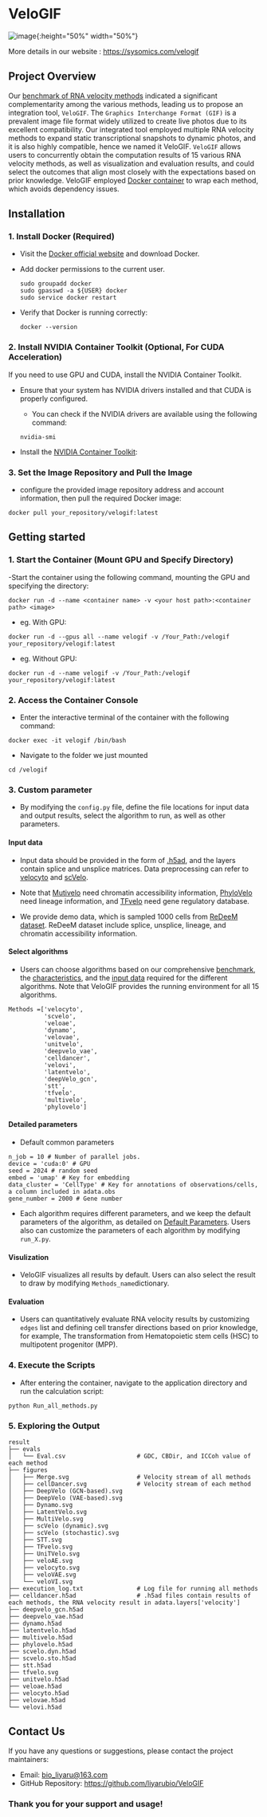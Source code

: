 # VeloGIF
![image](https://github.com/liyarubio/VeloGIF/blob/main/Figure/VeloGIF.png){:height="50%" width="50%"}

More details in our website : https://sysomics.com/velogif

## Project Overview
Our [benchmark of RNA velocity methods](https://sysomics.com/velogif/benchmark/Framework_and_Datasets.html) indicated a significant complementarity among the various methods, leading us to propose an integration tool, ```VeloGIF```. The ```Graphics Interchange Format (GIF)``` is a prevalent image file format widely utilized to create live photos due to its excellent compatibility. Our integrated tool employed multiple RNA velocity methods to expand static transcriptional snapshots to dynamic photos, and it is also highly compatible, hence we named it VeloGIF. ```VeloGIF``` allows users to concurrently obtain the computation results of 15 various RNA velocity methods, as well as visualization and evaluation results, and could select the outcomes that align most closely with the expectations based on prior knowledge. VeloGIF employed [Docker container](https://www.docker.com) to wrap each method, which avoids dependency issues.

## Installation

### 1. Install Docker (Required)

- Visit the [Docker official website](https://www.docker.com) and download Docker.
  
- Add docker permissions to the current user.
   ```
   sudo groupadd docker 
   sudo gpasswd -a ${USER} docker
   sudo service docker restart
   ```
   
- Verify that Docker is running correctly:
   ```
   docker --version
   ```
   
### 2. Install NVIDIA Container Toolkit (Optional, For CUDA Acceleration)

If you need to use GPU and CUDA, install the NVIDIA Container Toolkit.

- Ensure that your system has NVIDIA drivers installed and that CUDA is properly configured.

   - You can check if the NVIDIA drivers are available using the following command:

   ```
   nvidia-smi
   ```
   
- Install the [NVIDIA Container Toolkit](https://docs.nvidia.com/datacenter/cloud-native/container-toolkit/latest/install-guide.html):

### 3. Set the Image Repository and Pull the Image

- configure the provided image repository address and account information, then pull the required Docker image:
```
docker pull your_repository/velogif:latest
```

## Getting started
### 1. Start the Container (Mount GPU and Specify Directory)

-Start the container using the following command, mounting the GPU and specifying the directory:

```
docker run -d --name <container name> -v <your host path>:<container path> <image>
```
- eg. With GPU:
```
docker run -d --gpus all --name velogif -v /Your_Path:/velogif your_repository/velogif:latest
```

- eg. Without GPU:
```
docker run -d --name velogif -v /Your_Path:/velogif your_repository/velogif:latest
```

### 2. Access the Container Console

- Enter the interactive terminal of the container with the following command:

```
docker exec -it velogif /bin/bash
```

- Navigate to the folder we just mounted
```
cd /velogif
```

### 3. Custom parameter
- By modifying the ```config.py``` file, define the file locations for input data and output results, select the algorithm to run, as well as other parameters.

#### Input data
- Input data should be provided in the form of [.h5ad](https://anndata.readthedocs.io/en/stable/), and the layers contain splice and unsplice matrices. Data preprocessing can refer to [velocyto](http://velocyto.org/velocyto.py/tutorial/cli.html#running-velocyto) and [scVelo](https://scvelo.readthedocs.io/en/stable/VelocityBasics.html#Preprocess-the-Data).
  
- Note that [Mutivelo](https://github.com/welch-lab/MultiVelo/) need chromatin accessibility information, [PhyloVelo](https://phylovelo.readthedocs.io/en/latest) need lineage information, and [TFvelo](https://github.com/xiaoyeye/TFvelo) need gene regulatory database. 

- We provide demo data, which is sampled 1000 cells from [ReDeeM dataset](https://doi.org/10.1038/s41586-024-07066-z). ReDeeM dataset include splice, unsplice, lineage, and chromatin accessibility information.

#### Select algorithms
- Users can choose algorithms based on our comprehensive [benchmark](https://sysomics.com/velogif/benchmark/Overall_Performance.html), the [characteristics](https://sysomics.com/velogif/rna_velocity_methods/Methods_Introduction.html), and the [input data](https://sysomics.com/velogif/rna_velocity_methods/input_data_requirement.html) required for the different algorithms. Note that VeloGIF provides the running environment for all 15 algorithms.
  
```
Methods =['velocyto',
          'scvelo',
          'veloae',
          'dynamo',
          'velovae',
          'unitvelo',
          'deepvelo_vae',
          'celldancer',
          'velovi',
          'latentvelo',
          'deepVelo_gcn',
          'stt',
          'tfvelo', 
          'multivelo',
          'phylovelo']
```

#### Detailed parameters
- Default common parameters
```
n_job = 10 # Number of parallel jobs.
device = 'cuda:0' # GPU
seed = 2024 # random seed
embed = 'umap' # Key for embedding
data_cluster = 'CellType' # Key for annotations of observations/cells, a column included in adata.obs
gene_number = 2000 # Gene number 
```

- Each algorithm requires different parameters, and we keep the default parameters of the algorithm, as detailed on [Default Parameters](https://sysomics.com/velogif/tutorials/Default_Parameters.html). Users also can customize the parameters of each algorithm by modifying ```run_X.py```.

#### Visulization
- VeloGIF visualizes all results by default. Users can also select the result to draw by modifying ```Methods_name```dictionary.

#### Evaluation
- Users can quantitatively evaluate RNA velocity results by customizing ```edges``` list and defining cell transfer directions based on prior knowledge, for example, The transformation from Hematopoietic stem cells (HSC) to multipotent progenitor (MPP).

### 4. Execute the Scripts
- After entering the container, navigate to the application directory and run the calculation script:
```
python Run_all_methods.py
```
### 5. Exploring the Output 
```
result
├── evals
│   └── Eval.csv                    # GDC, CBDir, and ICCoh value of each method
├── figures
│   ├── Merge.svg                   # Velocity stream of all methods
│   ├── cellDancer.svg              # Velocity stream of each method
│   ├── DeepVelo (GCN-based).svg
│   ├── DeepVelo (VAE-based).svg
│   ├── Dynamo.svg
│   ├── LatentVelo.svg
│   ├── MultiVelo.svg
│   ├── scVelo (dynamic).svg
│   ├── scVelo (stochastic).svg
│   ├── STT.svg
│   ├── TFvelo.svg
│   ├── UniTVelo.svg
│   ├── veloAE.svg
│   ├── velocyto.svg
│   ├── veloVAE.svg
│   └── veloVI.svg
├── execution_log.txt               # Log file for running all methods
├── celldancer.h5ad                 # .h5ad files contain results of each methods, the RNA velocity result in adata.layers['velocity']
├── deepvelo_gcn.h5ad
├── deepvelo_vae.h5ad
├── dynamo.h5ad
├── latentvelo.h5ad
├── multivelo.h5ad
├── phylovelo.h5ad
├── scvelo.dyn.h5ad
├── scvelo.sto.h5ad
├── stt.h5ad
├── tfvelo.svg
├── unitvelo.h5ad
├── veloae.h5ad
├── velocyto.h5ad
├── velovae.h5ad
└── velovi.h5ad
```

## Contact Us
If you have any questions or suggestions, please contact the project maintainers:
- Email: bio_liyaru@163.com
- GitHub Repository: https://github.com/liyarubio/VeloGIF

### Thank you for your support and usage!
